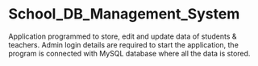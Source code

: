 # School_DB_Management_System
Application programmed to store, edit and update data of students &amp; teachers. Admin login details are required to start the application, the program is connected with MySQL database where all the data is stored.
